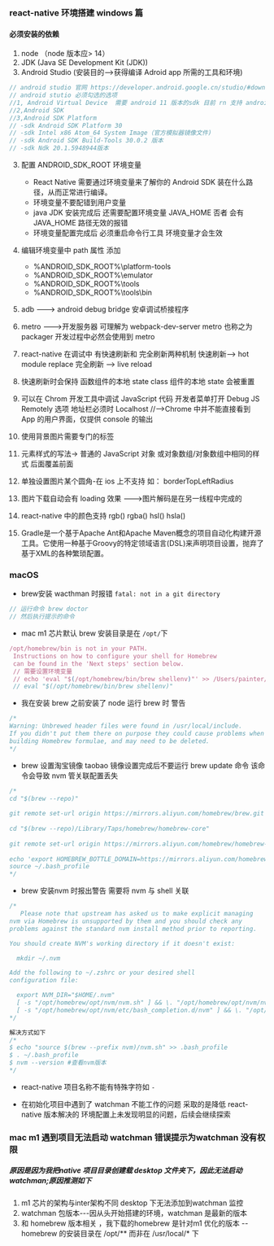 ### react-native 环境搭建 windows 篇

#### 必须安装的依赖

1. node （node 版本应> 14）
2. JDK (Java SE Development Kit (JDK))
3. Android Studio (安装目的-->获得编译 Adroid app 所需的工具和环境)

```js
// android studio 官网 https://developer.android.google.cn/studio/#downloads
// android stutio 必须勾选的选项
//1, Android Virtual Device  需要 android 11 版本的sdk 目前 rn 支持 android 5 以上的系统
//2,Android SDK
//3,Android SDK Platform
// -sdk Android SDK Platform 30
// -sdk Intel x86 Atom_64 System Image（官方模拟器镜像文件)
// -sdk Android SDK Build-Tools 30.0.2 版本
// -sdk Ndk 20.1.5948944版本
```

3. 配置 ANDROID_SDK_ROOT 环境变量

   - React Native 需要通过环境变量来了解你的 Android SDK 装在什么路径，从而正常进行编译。
   - 环境变量不要配错到用户变量
   - java JDK 安装完成后 还需要配置环境变量 JAVA_HOME 否者 会有 JAVA_HOME 路径无效的报错
   - 环境变量配置完成后 必须重启命令行工具 环境变量才会生效

4. 编辑环境变量中 path 属性 添加

   - %ANDROID_SDK_ROOT%\platform-tools
   - %ANDROID_SDK_ROOT%\emulator
   - %ANDROID_SDK_ROOT%\tools
   - %ANDROID_SDK_ROOT%\tools\bin

5. adb ---> android debug bridge 安卓调试桥接程序

6. metro --->开发服务器 可理解为 webpack-dev-server metro 也称之为 packager 开发过程中必然会使用到 metro

7. react-native 在调试中 有快速刷新和 完全刷新两种机制 快速刷新--> hot module replace 完全刷新 --> live reload

8. 快速刷新时会保持 函数组件的本地 state class 组件的本地 state 会被重置

9. 可以在 Chrom 开发工具中调试 JavaScript 代码 开发者菜单打开 Debug JS Remotely 选项 地址栏必须时 Localhost //-->Chrome 中并不能直接看到 App 的用户界面，仅提供 console 的输出

10. 使用背景图片需要专门的标签 <BackgroundImage>

11. 元素样式的写法-> 普通的 JavaScript 对象 或对象数组/对象数组中相同的样式 后面覆盖前面

12. 单独设置图片某个圆角-在 ios 上不支持 如： borderTopLeftRadius

13. 图片下载自动会有 loading 效果 --->图片解码是在另一线程中完成的

14. react-native 中的颜色支持 rgb() rgba() hsl() hsla()

15. Gradle是一个基于Apache Ant和Apache Maven概念的项目自动化构建开源工具。它使用一种基于Groovy的特定领域语言(DSL)来声明项目设置，抛弃了基于XML的各种繁琐配置。


### macOS

- brew安装 wacthman 时报错 `fatal: not in a git directory`
```js
// 运行命令 brew doctor 
// 然后执行提示的命令 
```
-  mac m1 芯片默认 brew 安装目录是在 `/opt/`下
 ```js
 /opt/homebrew/bin is not in your PATH.
  Instructions on how to configure your shell for Homebrew
  can be found in the 'Next steps' section below.
  // 需要设置环境变量
  // echo 'eval "$(/opt/homebrew/bin/brew shellenv)"' >> /Users/painter/.zprofile
  // eval "$(/opt/homebrew/bin/brew shellenv)"

 ```
- 我在安装 brew 之前安装了 node 运行 brew 时 警告
```js
/*
Warning: Unbrewed header files were found in /usr/local/include.
If you didn't put them there on purpose they could cause problems when
building Homebrew formulae, and may need to be deleted.
*/
```

- brew 设置淘宝镜像 taobao 镜像设置完成后不要运行 brew update 命令 该命令会导致 nvm 管关联配置丢失
```js
/*
cd "$(brew --repo)"
 
git remote set-url origin https://mirrors.aliyun.com/homebrew/brew.git
 
cd "$(brew --repo)/Library/Taps/homebrew/homebrew-core"
 
git remote set-url origin https://mirrors.aliyun.com/homebrew/homebrew-core.git
 
echo 'export HOMEBREW_BOTTLE_DOMAIN=https://mirrors.aliyun.com/homebrew/homebrew-bottles' >> ~/.bash_profile
source ~/.bash_profile
*/
```
- brew 安装nvm 时报出警告 需要将 nvm 与 shell 关联
```js
/*
   Please note that upstream has asked us to make explicit managing
nvm via Homebrew is unsupported by them and you should check any
problems against the standard nvm install method prior to reporting.

You should create NVM's working directory if it doesn't exist:

  mkdir ~/.nvm

Add the following to ~/.zshrc or your desired shell
configuration file:

  export NVM_DIR="$HOME/.nvm"
  [ -s "/opt/homebrew/opt/nvm/nvm.sh" ] && \. "/opt/homebrew/opt/nvm/nvm.sh"  # This loads nvm
  [ -s "/opt/homebrew/opt/nvm/etc/bash_completion.d/nvm" ] && \. "/opt/homebrew/opt/nvm/etc/bash_completion.d/nvm"  # This loads nvm bash_completion
*/

解决方式如下
/*
$ echo "source $(brew --prefix nvm)/nvm.sh" >> .bash_profile
$ . ~/.bash_profile
$ nvm --version #查看nvm版本
*/
```


-  react-native 项目名称不能有特殊字符如 `-`

-  在初始化项目中遇到了 watchman 不能工作的问题 采取的是降低 react-native 版本解决的 环境配置上未发现明显的问题，后续会继续探索

### mac m1 遇到项目无法启动 watchman 错误提示为watchman 没有权限
##### 原因是因为我把native 项目目录创建载 desktop 文件夹下，因此无法启动 watchman;原因推测如下
1. m1 芯片的架构与inter架构不同 desktop 下无法添加到watchman 监控
2. watchman 包版本---因从头开始搭建的环境，watchman 是最新的版本
3. 和 homebrew 版本相关 ，我下载的homebrew 是针对m1 优化的版本 -- homebrew 的安装目录在 /opt/** 而非在 /usr/local/* 下  



